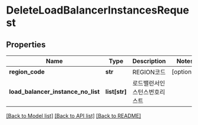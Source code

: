 # DeleteLoadBalancerInstancesRequest

## Properties
Name | Type | Description | Notes
------------ | ------------- | ------------- | -------------
**region_code** | **str** | REGION코드 | [optional] 
**load_balancer_instance_no_list** | **list[str]** | 로드밸런서인스턴스번호리스트 | 

[[Back to Model list]](../README.md#documentation-for-models) [[Back to API list]](../README.md#documentation-for-api-endpoints) [[Back to README]](../README.md)


